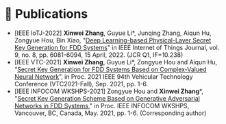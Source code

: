 
# 💁 Publications
- [IEEE IoTJ-2022] **Xinwei Zhang**, Guyue Li*, Junqing Zhang, Aiqun Hu, Zongyue Hou, Bin Xiao, "[Deep Learning-based Physical-Layer Secret Key Generation for FDD Systems](https://ieeexplore.ieee.org/document/9526766)" in IEEE Internet of Things Journal, vol. 9, no. 8, pp. 6081-6094, 15 April, 2022. (JCR Q1, IF=10.238) 
- [IEEE VTC-2021] **Xinwei Zhang**, Guyue Li*, Zongyue Hou and Aiqun Hu, “[Secret Key Generation for FDD Systems Based on Complex-Valued Neural Network](https://ieeexplore.ieee.org/document/9625252)”, in Proc. 2021 IEEE 94th Vehicular Technology Conference (VTC2021-Fall), Sep. 2021, pp. 1-6.
- [IEEE INFOCOM WKSHPS-2021] Zongyue Hou and **Xinwei Zhang***, "[Secret Key Generation Scheme Based on Generative Adversarial Networks in FDD Systems](https://ieeexplore.ieee.org/document/9484457)," in Proc. IEEE INFOCOM WKSHPS, Vancouver, BC, Canada, May. 2021, pp. 1-6. (Corresponding author)

